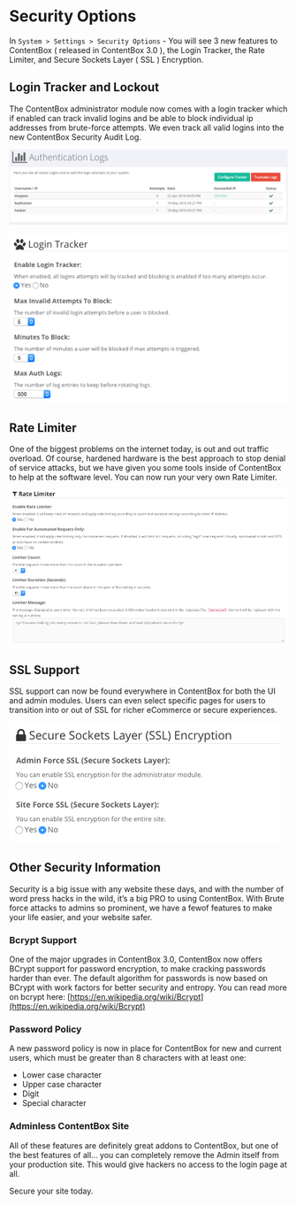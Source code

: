 # Security Options

In `System > Settings > Security Options` - You will see 3 new features to ContentBox ( released in ContentBox 3.0 ), the Login Tracker, the Rate Limiter, and Secure Sockets Layer ( SSL ) Encryption.

## Login Tracker and Lockout

The ContentBox administrator module now comes with a login tracker which if enabled can track invalid logins and be able to block individual ip addresses from brute-force attempts. We even track all valid logins into the new ContentBox Security Audit Log.

![](/assets/authlogs.png)

![](/assets/logintracker.png)

## Rate Limiter

One of the biggest problems on the internet today, is out and out traffic overload. Of course, hardened hardware is the best approach to stop denial of service attacks, but we have given you some tools inside of ContentBox to help at the software level. You can now run your very own Rate Limiter.

![](/assets/ratelimiter.png)

## SSL Support

SSL support can now be found everywhere in ContentBox for both the UI and admin modules. Users can even select specific pages for users to transition into or out of SSL for richer eCommerce or secure experiences.

![](/assets/ssl_settings.png)

## Other Security Information

Security is a big issue with any website these days, and with the number of word press hacks in the wild, it’s a big PRO to using ContentBox. With Brute force attacks to admins so prominent, we have a fewof features to make your life easier, and your website safer.

### Bcrypt Support

One of the major upgrades in ContentBox 3.0, ContentBox now offers BCrypt support for password encryption, to make cracking passwords harder than ever.  The default algorithm for passwords is now based on BCrypt with work factors for better security and entropy. You can read more on bcrypt here: [https://en.wikipedia.org/wiki/Bcrypt](https://en.wikipedia.org/wiki/Bcrypt)

### Password Policy

A new password policy is now in place for ContentBox for new and current users, which must be greater than 8 characters with at least one:

- Lower case character
- Upper case character
- Digit
- Special character

### Adminless ContentBox Site

All of these features are definitely great addons to ContentBox, but one of the best features of all… you can completely remove the Admin itself from your production site. This would give hackers no access to the login page at all.

Secure your site today.